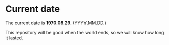 # Current date

The current date is **1970.08.29.** (YYYY.MM.DD.)

This repository will be good when the world ends, so we will know how long it lasted.
